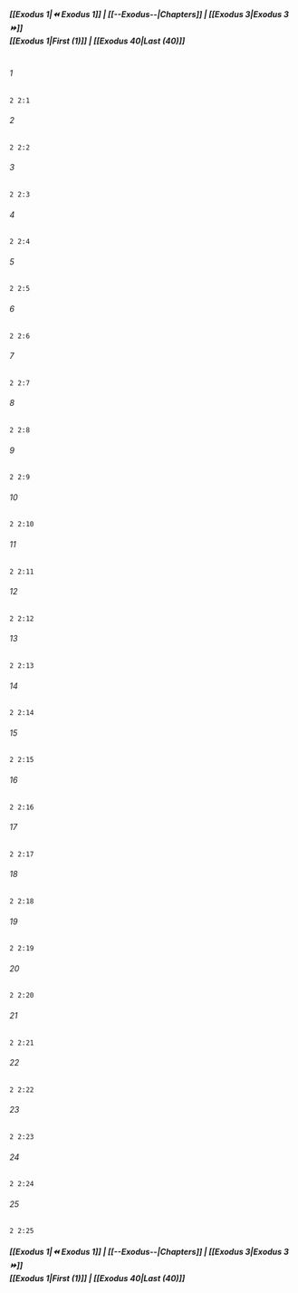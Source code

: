 
##### **[[Exodus 1|⏪ Exodus 1]] | [[--Exodus--|Chapters]] | [[Exodus 3|Exodus 3 ⏩]]**<br>**[[Exodus 1|First (1)]] | [[Exodus 40|Last (40)]]**<br><br>

###### 1
``` verse
2 2:1
```
###### 2
``` verse
2 2:2
```
###### 3
``` verse
2 2:3
```
###### 4
``` verse
2 2:4
```
###### 5
``` verse
2 2:5
```
###### 6
``` verse
2 2:6
```
###### 7
``` verse
2 2:7
```
###### 8
``` verse
2 2:8
```
###### 9
``` verse
2 2:9
```
###### 10
``` verse
2 2:10
```
###### 11
``` verse
2 2:11
```
###### 12
``` verse
2 2:12
```
###### 13
``` verse
2 2:13
```
###### 14
``` verse
2 2:14
```
###### 15
``` verse
2 2:15
```
###### 16
``` verse
2 2:16
```
###### 17
``` verse
2 2:17
```
###### 18
``` verse
2 2:18
```
###### 19
``` verse
2 2:19
```
###### 20
``` verse
2 2:20
```
###### 21
``` verse
2 2:21
```
###### 22
``` verse
2 2:22
```
###### 23
``` verse
2 2:23
```
###### 24
``` verse
2 2:24
```
###### 25
``` verse
2 2:25
```

##### **[[Exodus 1|⏪ Exodus 1]] | [[--Exodus--|Chapters]] | [[Exodus 3|Exodus 3 ⏩]]**<br>**[[Exodus 1|First (1)]] | [[Exodus 40|Last (40)]]**
